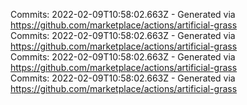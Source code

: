 Commits: 2022-02-09T10:58:02.663Z - Generated via https://github.com/marketplace/actions/artificial-grass
<br>
Commits: 2022-02-09T10:58:02.663Z - Generated via https://github.com/marketplace/actions/artificial-grass
<br>
Commits: 2022-02-09T10:58:02.663Z - Generated via https://github.com/marketplace/actions/artificial-grass
<br>
Commits: 2022-02-09T10:58:02.663Z - Generated via https://github.com/marketplace/actions/artificial-grass
<br>
